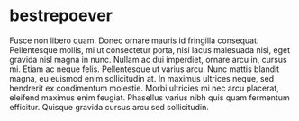 # bestrepoever
Fusce non libero quam. Donec ornare mauris id fringilla consequat. Pellentesque mollis, mi ut consectetur porta, nisi lacus malesuada nisi, eget gravida nisl magna in nunc. Nullam ac dui imperdiet, ornare arcu in, cursus mi. Etiam ac neque felis. Pellentesque ut varius arcu. Nunc mattis blandit magna, eu euismod enim sollicitudin at. In maximus ultrices neque, sed hendrerit ex condimentum molestie. Morbi ultricies mi nec arcu placerat, eleifend maximus enim feugiat. Phasellus varius nibh quis quam fermentum efficitur. Quisque gravida cursus arcu sed sollicitudin.